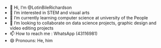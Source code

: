 - 👋 Hi, I’m @LotinBileRichardson
- 👀 I’m interested in STEM and visual arts
- 🌱 I’m currently learning computer science at university of the People 
- 💞️ I’m looking to collaborate on data science projects, graphic design and video editing projects 
- 📫 How to reach me : WhatsApp (43116981)
- 😄 Pronouns: He, him
  

<!---
LotinBileRichardson/LotinBileRichardson is a ✨ special ✨ repository because its `README.md` (this file) appears on your GitHub profile.
You can click the Preview link to take a look at your changes.
--->
